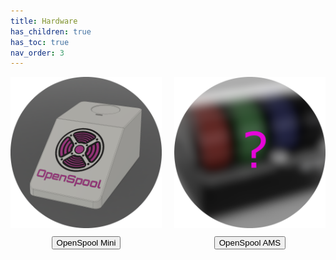 ```yaml
---
title: Hardware
has_children: true
has_toc: true
nav_order: 3
---
```


<div class="image-container">
    <div class="image-item">
        <a href="{{ '/hardware/openspool-mini' | relative_url }}">
            <img src="../images/OpenSpoolMini3.png" alt="OpenSpoolMini2">
        </a>
        <button type="button" name="button" class="btn">OpenSpool Mini</button>
    </div>
    <div class="image-item">
        <a href="{{ '/hardware/openspool-ams' | relative_url }}">
            <img src="../images/OpenSpoolAMS1.png" alt="OpenSpoolAMS1">
        </a>
        <button type="button" name="button" class="btn">OpenSpool AMS</button>
    </div>
</div>

<style>
.image-container {
  display: flex;
  justify-content: center;
  align-items: flex-start;
  gap: 20px;
}

.image-item {
  display: flex;
  flex-direction: column;
  align-items: center;
}

.image-item img {
  max-width: 100%;
  height: auto;
  object-fit: cover;
  object-position: center;
}

.btn {
  margin-top: 10px;
}
</style>